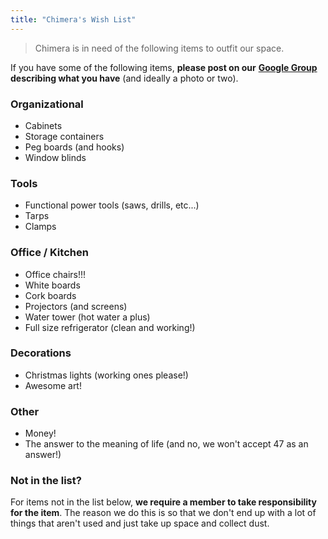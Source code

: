 ```yaml
---
title: "Chimera's Wish List"
---
```


> Chimera is in need of the following items to outfit our space.

If you have some of the following items, **please post on our** [**Google Group**](https://groups.google.com/forum/#!forum/chimera-art-space) **describing what you have** (and ideally a photo or two).


### Organizational

- Cabinets
- Storage containers
- Peg boards (and hooks)
- Window blinds


### Tools

- Functional power tools (saws, drills, etc...)
- Tarps
- Clamps


### Office / Kitchen

- Office chairs!!!
- White boards
- Cork boards
- Projectors (and screens)
- Water tower (hot water a plus)
- Full size refrigerator (clean and working!)


### Decorations

- Christmas lights (working ones please!)
- Awesome art!


### Other

- Money!
- The answer to the meaning of life (and no, we won't accept 47 as an answer!)



### Not in the list?

For items not in the list below, **we require a member to take responsibility for the item**. The reason we do this is so that we don't end up with a lot of things that aren't used and just take up space and collect dust.
